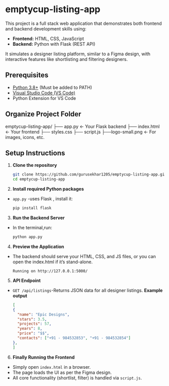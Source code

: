 # emptycup-listing-app

This project is a full stack web application that demonstrates both frontend and backend development skills using:

- **Frontend:** HTML, CSS, JavaScript
- **Backend:** Python with Flask (REST API)

It simulates a designer listing platform, similar to a Figma design, with interactive features like shortlisting and filtering designers.


## Prerequisites

- [Python 3.8+](https://www.python.org/downloads/) (Must be added to PATH)
- [Visual Studio Code (VS Code)](https://code.visualstudio.com/)
- Python Extension for VS Code

## Organize Project Folder

 emptycup-listing-app/
 ├── app.py             ← Your Flask backend
 ├── index.html         ← Your frontend
 ├── styles.css
 ├── script.js
 ├──logo-small.png           ← For images, icons, etc.



## Setup Instructions

1. **Clone the repository**
   ```bash
   git clone https://github.com/gurusekhar1205/emptycup-listing-app.git
   cd emptycup-listing-app
   
2. **Install required Python packages**
 - `app.py` -uses Flask , install it:
   ```bash
   pip install flask
   
3. **Run the Backend Server**
- In the terminal,run:
   ```bash
   python app.py
   
4. **Preview the Application**
- The backend should serve your HTML, CSS, and JS files, or you can open the index.html if 
  it’s stand-alone.
   ```nginx
   Running on http://127.0.0.1:5000/
   ```
5. **API Endpoint**
- `GET /api/listings`-Returns JSON data for all designer listings.
  **Example output**
  ```json 
  [
  {
    "name": "Epic Designs",
    "stars": 3.5,
    "projects": 57,
    "years": 8,
    "price": "$$",
    "contacts": ["+91 - 984532853", "+91 - 984532854"]
  },
  ]


6. **Finally Running the Frontend**
- Simply open `index.html` in a browser.
- The page loads the UI as per the Figma design.
- All core functionality (shortlist, filter) is handled via `script.js`.



